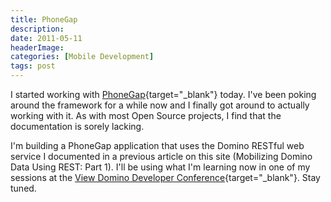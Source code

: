 ```yaml
---
title: PhoneGap
description: 
date: 2011-05-11
headerImage: 
categories: [Mobile Development]
tags: post
---
```


I started working with [PhoneGap](https://phonegap.com){target="_blank"} today. I've been poking around the framework for a while now and I finally got around to actually working with it. As with most Open Source projects, I find that the documentation is sorely lacking.

I'm building a PhoneGap application that uses the Domino RESTful web service I documented in a previous article on this site (Mobilizing Domino Data Using REST: Part 1). I'll be using what I'm learning now in one of my sessions at the [View Domino Developer Conference](https://lotusdeveloper2011.com/){target="_blank"}. Stay tuned.